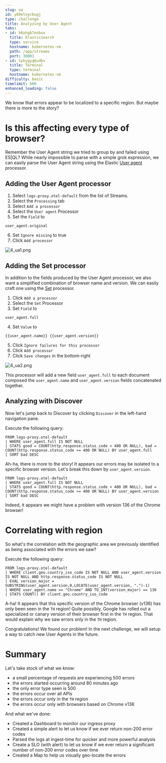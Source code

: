 ```yaml
---
slug: ua
id: y89elnycbugj
type: challenge
title: Analyzing by User Agent
tabs:
- id: b6ohgb7enbox
  title: Elasticsearch
  type: service
  hostname: kubernetes-vm
  path: /app/streams
  port: 30001
- id: tphygyq6udbv
  title: Terminal
  type: terminal
  hostname: kubernetes-vm
difficulty: basic
timelimit: 600
enhanced_loading: false
---
```

We know that errors appear to be localized to a specific region. But maybe there is more to the story?

# Is this affecting every type of browser?

Remember the User Agent string we tried to group by and failed using ES|QL? While nearly impossible to parse with a simple grok expression, we can easily parse the User Agent string using the Elastic [User agent](https://www.elastic.co/docs/reference/enrich-processor/user-agent-processor) processor.

## Adding the User Agent processor

1. Select `logs-proxy.otel-default` from the list of Streams.
2. Select the `Processing` tab
3. Select `Add a processor`
4. Select the `User agent` Processor
5. Set the `Field` to
  ```
  user_agent.original
  ```
6. Set `Ignore missing` to true
7. Click `Add processor`

![4_ua1.png](../assets/4_ua1.png)

## Adding the Set processor

In addition to the fields produced by the User Agent processor, we also want a simplified combination of browser name and version. We can easily craft one using the [Set](https://www.elastic.co/docs/reference/enrich-processor/set-processor) processor.

1. Click `Add a processor`
2. Select the `Set` Processor
3. Set `Field` to
  ```
  user_agent.full
  ```
4. Set `Value` to
  ```
  {{user_agent.name}} {{user_agent.version}}
  ```
5. Click `Ignore failures for this processor`
6. Click `Add processor`
7. Click `Save changes` in the bottom-right

![4_ua2.png](../assets/4_ua2.png)

This processor will add a new field `user_agent.full` to each document composed the `user_agent.name` and `user_agent.version` fields concatenated together.

## Analyzing with Discover

Now let's jump back to Discover by clicking `Discover` in the left-hand navigation pane.

Execute the following query:
```esql
FROM logs-proxy.otel-default
| WHERE user_agent.full IS NOT NULL
| STATS good = COUNT(http.response.status_code < 400 OR NULL), bad = COUNT(http.response.status_code >= 400 OR NULL) BY user_agent.full
| SORT bad DESC
```

Ah-ha, there is more to the story! It appears our errors may be isolated to a specific browser version. Let's break this down by `user_agent.version`.

```esql
FROM logs-proxy.otel-default
| WHERE user_agent.full IS NOT NULL
| STATS good = COUNT(http.response.status_code < 400 OR NULL), bad = COUNT(http.response.status_code >= 400 OR NULL) BY user_agent.version
| SORT bad DESC
```

Indeed, it appears we might have a problem with version 136 of the Chrome browser!

# Correlating with region

So what's the correlation with the geographic area we previously identified as being associated with the errors we saw?

Execute the following query:
```esql
FROM logs-proxy.otel-default
| WHERE client.geo.country_iso_code IS NOT NULL AND user_agent.version IS NOT NULL AND http.response.status_code IS NOT NULL
| EVAL version_major = SUBSTRING(user_agent.version,0,LOCATE(user_agent.version, ".")-1)
| WHERE user_agent.name == "Chrome" AND TO_INT(version_major) == 136
| STATS COUNT() BY client.geo.country_iso_code
```

A-ha! It appears that this specific version of the Chrome browser (v136) has only been seen in the `TH` region! Quite possibly, Google has rolled out a specialized or canary version of their browser first in the `TH` region. That would explain why we saw errors only in the `TH` region.

Congratulations! We found our problem! In the next challenge, we will setup a way to catch new User Agents in the future.

# Summary

Let's take stock of what we know:

* a small percentage of requests are experiencing 500 errors
* the errors started occurring around 80 minutes ago
* the only error type seen is 500
* the errors occur over all APIs
* the errors occur only in the `TH` region
* the errors occur only with browsers based on Chrome v136

And what we've done:

* Created a Dashboard to monitor our ingress proxy
* Created a simple alert to let us know if we ever return non-200 error codes
* Parsed the logs at ingest-time for quicker and more powerful analysis
* Create a SLO (with alert) to let us know if we ever return a significant number of non-200 error codes over time
* Created a Map to help us visually geo-locate the errors

